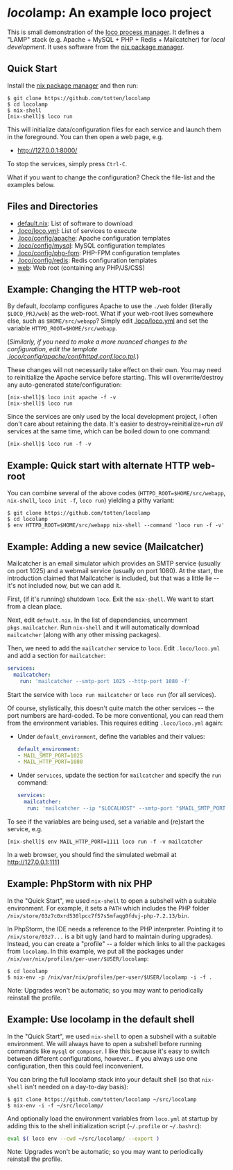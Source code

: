 # *loco*lamp: An example loco project

This is small demonstration of the [loco process manager](https://github.com/totten/loco). It defines a "LAMP" stack (e.g. Apache + MySQL + PHP + Redis + Mailcatcher) for *local development*. It uses software from the [nix package manager](https://nixos.org/nix/).

## Quick Start

Install the [nix package manager](https://nixos.org/nix/) and then run:

```
$ git clone https://github.com/totten/locolamp
$ cd locolamp
$ nix-shell
[nix-shell]$ loco run
```

This will initialize data/configuration files for each service and launch
them in the foreground.  You can then open a web page, e.g.

* http://127.0.0.1:8000/

To stop the services, simply press `Ctrl-C`.

What if you want to change the configuration? Check the file-list and the examples below.

## Files and Directories

* [default.nix](default.nix): List of software to download
* [.loco/loco.yml](.loco/loco.yml): List of services to execute
* [.loco/config/apache](.loco/config/apache): Apache configuration templates
* [.loco/config/mysql](.loco/config/mysql): MySQL configuration templates
* [.loco/config/php-fpm](.loco/config/php-fpm): PHP-FPM configuration templates
* [.loco/config/redis](.loco/config/redis): Redis configuration templates
* [web](web): Web root (containing any PHP/JS/CSS)

## Example: Changing the HTTP web-root

By default, *loco*lamp configures Apache to use the `./web` folder (literally `$LOCO_PRJ/web`) as the web-root. What if your web-root lives somewhere else, such as `$HOME/src/webapp`? Simply edit [.loco/loco.yml](.loco/loco.yml) and set the variable `HTTPD_ROOT=$HOME/src/webapp`.

(*Similarly, if you need to make a more nuanced changes to the configuration, edit the template [.loco/config/apache/conf/httpd.conf.loco.tpl](.loco/config/apache/conf/httpd.conf.loco.tpl).*)

These changes will not necessarily take effect on their own. You may need to reinitialize the Apache service before starting. This will overwrite/destroy any auto-generated state/configuration:

```
[nix-shell]$ loco init apache -f -v
[nix-shell]$ loco run
```

Since the services are only used by the local development project, I often don't care about retaining the data. It's easier to destroy+reinitialize+run *all* services at the same time, which can be boiled down to one command:

```
[nix-shell]$ loco run -f -v
```

## Example: Quick start with alternate HTTP web-root

You can combine several of the above codes (`HTTPD_ROOT=$HOME/src/webapp`, `nix-shell`, `loco init -f`, `loco run`) yielding a pithy variant:

```
$ git clone https://github.com/totten/locolamp
$ cd locolamp
$ env HTTPD_ROOT=$HOME/src/webapp nix-shell --command 'loco run -f -v'
```

## Example: Adding a new sevice (Mailcatcher)

Mailcatcher is an email simulator which provides an SMTP service (usually on port 1025) and a webmail service (usually
on port 1080).  At the start, the introduction claimed that Mailcatcher is included, but that was a little lie -- it's
not included now, but we can add it.

First, (if it's running) shutdown `loco`. Exit the `nix-shell`. We want to start from a clean place.

Next, edit `default.nix`. In the list of dependencies, uncomment `pkgs.mailcatcher`. Run `nix-shell` and it will automatically download `mailcatcher` (along with any other missing packages).

Then, we need to add the `mailcatcher` service to `loco`. Edit `.loco/loco.yml` and add a section for `mailcatcher`:

  ```yaml
  services:
    mailcatcher:
      run: 'mailcatcher --smtp-port 1025 --http-port 1080 -f'
  ```

Start the service with `loco run mailcatcher` or `loco run` (for all services).

Of course, stylistically, this doesn't quite match the other services -- the
port numbers are hard-coded.  To be more conventional, you can read them
from the environment variables.  This requires editing `.loco/loco.yml`
again:

* Under `default_environment`, define the variables and their values:
  ```yaml
  default_environment:
  - MAIL_SMTP_PORT=1025
  - MAIL_HTTP_PORT=1080
  ```
* Under `services`, update the section for `mailcatcher` and specify the `run` command:
  ```yaml
  services:
    mailcatcher:
     run: 'mailcatcher --ip "$LOCALHOST" --smtp-port "$MAIL_SMTP_PORT" --http-port "$MAIL_HTTP_PORT" -f'
  ```

To see if the variables are being used, set a variable and (re)start the service, e.g.

```
[nix-shell]$ env MAIL_HTTP_PORT=1111 loco run -f -v mailcatcher
```

In a web browser, you should find the simulated webmail at http://127.0.0.1:1111 

## Example: PhpStorm with nix PHP

In the "Quick Start", we used `nix-shell` to open a subshell with a suitable
environment.  For example, it sets a `PATH` which includes the PHP folder
`/nix/store/03z7c0xrd530lpcc7f57s5mfaqg0fdvj-php-7.2.13/bin`.

In PhpStorm, the IDE needs a reference to the PHP interpreter.  Pointing it
to `/nix/store/03z7...` is a bit ugly (and hard to maintain during
upgrades).  Instead, you can create a "profile" -- a folder which links to
all the packages from `locolamp`.  In this example, we put all the packages
under `/nix/var/nix/profiles/per-user/$USER/locolamp`:

```
$ cd locolamp
$ nix-env -p /nix/var/nix/profiles/per-user/$USER/locolamp -i -f .
```

Note: Upgrades won't be automatic; so you may want to periodically
reinstall the profile.

## Example: Use locolamp in the default shell

In the "Quick Start", we used `nix-shell` to open a subshell with a suitable
environment.  We will always have to open a subshell before running commands
like `mysql` or `composer`.  I like this because it's easy to switch between
different configurations, however...  if you always use one configuration, then this
could feel inconvenient.

You can bring the full locolamp stack into your default shell (so that
`nix-shell` isn't needed on a day-to-day basis):

```
$ git clone https://github.com/totten/locolamp ~/src/locolamp
$ nix-env -i -f ~/src/locolamp/
```

And optionally load the environment variables from `loco.yml` at startup
by adding this to the shell initialization script (`~/.profile` or
`~/.bashrc`):

```bash
eval $( loco env --cwd ~/src/locolamp/ --export )
```

Note: Upgrades won't be automatic; so you may want to periodically
reinstall the profile.
